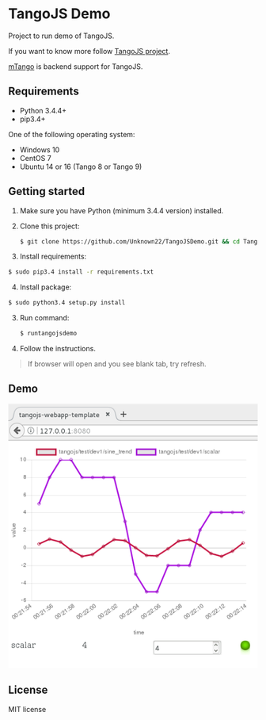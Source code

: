# TangoJS Demo

Project to run demo of TangoJS.

If you want to know more follow [TangoJS project](http://tangojs.github.io/).

[mTango](https://bitbucket.org/hzgwpn/mtango/wiki/Home) is backend support for
TangoJS.

## Requirements
* Python 3.4.4+
* pip3.4+

One of the following operating system:
* Windows 10
* CentOS 7
* Ubuntu 14 or 16 (Tango 8 or Tango 9)


## Getting started

1. Make sure you have Python (minimum 3.4.4 version) installed.

2. Clone this project:
   ```bash
   $ git clone https://github.com/Unknown22/TangoJSDemo.git && cd TangoJSDemo/tangojsdemo/
   ```

3. Install requirements:
  ```bash
  $ sudo pip3.4 install -r requirements.txt
  ```

4. Install package:
  ```bash
  $ sudo python3.4 setup.py install
  ```

3. Run command:

    ```bash
    $ runtangojsdemo
    ```

4. Follow the instructions.

> If browser will open and you see blank tab, try refresh.

## Demo

![TangoJS Demo](tangojsdemo/images/demo.png?raw=true)

## License
MIT license
